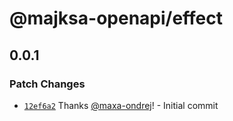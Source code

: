 # @majksa-openapi/effect

## 0.0.1

### Patch Changes

- [`12ef6a2`](https://github.com/maxa-ondrej/openapi/commit/12ef6a2261eaadaf217146694ac0fa5b7167c9e0) Thanks [@maxa-ondrej](https://github.com/maxa-ondrej)! - Initial commit
